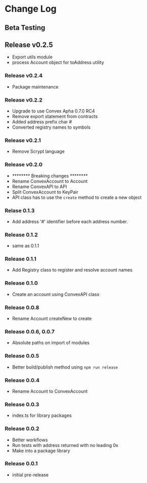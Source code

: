 # Change Log

## Beta Testing

## Release v0.2.5
+   Export utils module
+   process Account object for toAddress utility

### Release v0.2.4
+   Package maintenance

### Release v0.2.2
+   Upgrade to use Convex Apha 0.7.0 RC4
+   Remove export statement from contracts
+   Added address prefix char #
+   Converted registry names to symbols

### Release v0.2.1
+   Remove Scrypt language

### Release v0.2.0
+   ******** Breaking changes ********
+   Rename ConvexAccount to Account
+   Rename ConvexAPI to API
+   Split ConvexAccount to KeyPair
+   API class has to use the `create` method to create a new object

### Relase 0.1.3
+   Add address '#' identifier before each address number.

### Release 0.1.2
+   same as 0.1.1

### Release 0.1.1
+   Add Registry class to register and resolve account names

### Release 0.1.0
+   Create an account using ConvexAPI class

### Release 0.0.8
+   Rename Account createNew to create

### Release 0.0.6, 0.0.7
+   Absolute paths on import of modules

### Release 0.0.5
+   Better build/publish method using `npm run release`

### Release 0.0.4
+   Rename Account to ConvexAccount

### Release 0.0.3
+   index.ts for library packages

### Release 0.0.2
+   Better workflows
+   Run tests with address returned with no leading 0x
+   Make into a package library

### Release 0.0.1
+   initial pre-release

